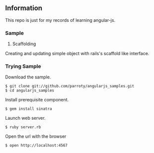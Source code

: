 ## Information
This repo is just for my records of learning angular-js.

### Sample
1. Scaffolding

Creating and updating simple object with rails's scaffold like interface.

### Trying Sample
Download the sample.

	$ git clone git://github.com/parroty/angularjs_samples.git
	$ cd angularjs_samples

Install prerequisite component.

	$ gem install sinatra

Launch web server.

	$ ruby server.rb

Open the url with the browser

	$ open http://localhost:4567
